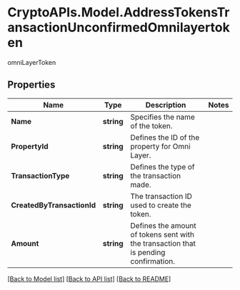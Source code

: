 # CryptoAPIs.Model.AddressTokensTransactionUnconfirmedOmnilayertoken
omniLayerToken

## Properties

Name | Type | Description | Notes
------------ | ------------- | ------------- | -------------
**Name** | **string** | Specifies the name of the token. | 
**PropertyId** | **string** | Defines the ID of the property for Omni Layer. | 
**TransactionType** | **string** | Defines the type of the transaction made. | 
**CreatedByTransactionId** | **string** | The transaction ID used to create the token. | 
**Amount** | **string** | Defines the amount of tokens sent with the transaction that is pending confirmation. | 

[[Back to Model list]](../README.md#documentation-for-models) [[Back to API list]](../README.md#documentation-for-api-endpoints) [[Back to README]](../README.md)

